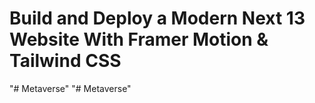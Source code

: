 # Build and Deploy a Modern Next 13 Website With Framer Motion & Tailwind CSS

"# Metaverse"
"# Metaverse" 
